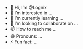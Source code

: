 - 👋 Hi, I’m @Lognix
- 👀 I’m interested in ...
- 🌱 I’m currently learning ...
- 💞️ I’m looking to collaborate on ...
- 📫 How to reach me ...
- 😄 Pronouns: ...
- ⚡ Fun fact: ...

<!---
Lognix/Lognix is a ✨ special ✨ repository because its `README.md` (this file) appears on your GitHub profile.
You can click the Preview link to take a look at your changes.
--->
